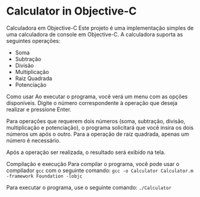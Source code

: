 # Calculator in Objective-C

Calculadora em Objective-C
Este projeto é uma implementação simples de uma calculadora de console em Objective-C. A calculadora suporta as seguintes operações:

* Soma
* Subtração
* Divisão
* Multiplicação
* Raiz Quadrada
* Potenciação

Como usar
Ao executar o programa, você verá um menu com as opções disponíveis. Digite o número correspondente à operação que deseja realizar e pressione Enter.

Para operações que requerem dois números (soma, subtração, divisão, multiplicação e potenciação), o programa solicitará que você insira os dois números um após o outro. Para a operação de raiz quadrada, apenas um número é necessário.

Após a operação ser realizada, o resultado será exibido na tela.

Compilação e execução
Para compilar o programa, você pode usar o compilador `gcc` com o seguinte comando:
```gcc -o Calculator Calculator.m -framework Foundation -lobjc```

Para executar o programa, use o seguinte comando:
`./Calculator`